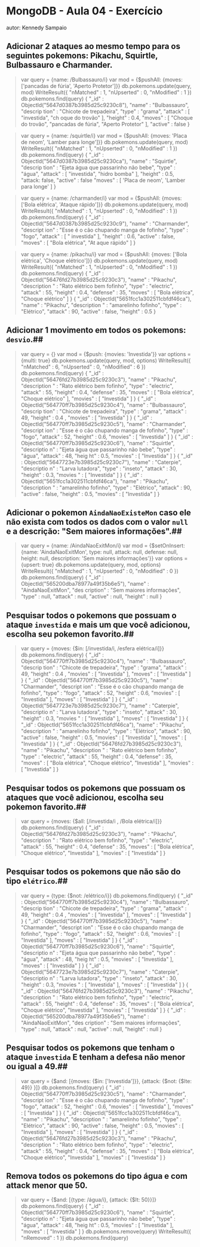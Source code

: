 # MongoDB - Aula 04 - Exercício
autor: Kennedy Sampaio

## **Adicionar** 2 ataques ao mesmo tempo para os seguintes pokemons: Pikachu, Squirtle, Bulbassauro e Charmander.
> var query = {name: /Bulbassauro/i}
> var mod = {$pushAll: {moves: ['pancadas de fúria', 'Aperto Protetor']}}
> db.pokemons.update(query, mod)
WriteResult({ "nMatched" : 1, "nUpserted" : 0, "nModified" : 1 })
> db.pokemons.find(query)
{ "_id" : ObjectId("5647d0387b3985d25c9230c8"), "name" : "Bulbassauro", "descrip
tion" : "Chicote de trepadeira", "type" : "grama", "attack" : [ "investida", "ch
oque do trovão" ], "height" : 0.4, "moves" : [ "Choque do trovão", "pancadas de
fúria", "Aperto Protetor" ], "active" : false }

> var query = {name: /squirtle/i}
> var mod = {$pushAll: {moves: 'Placa de neom', 'Lamber para longe']}}
> db.pokemons.update(query, mod)
WriteResult({ "nMatched" : 1, "nUpserted" : 0, "nModified" : 1 })
> db.pokemons.find(query)
{ "_id" : ObjectId("5647d0387b3985d25c9230ca"), "name" : "Squirtle", "descrip
tion" : "Ejeta água que passarinho não bebe", "type" : "água", "attack" : [ "investida", "hidro bomba" ],
"height" : 0.5, "attack: false, "active" : false "moves" : [ 'Placa de neom', 'Lamber para longe' ] }

> var query = {name: /charmander/i}
> var mod = {$pushAll: {moves: ['Bola elétrica', 'Ataque rápido']}}
> db.pokemons.update(query, mod)
WriteResult({ "nMatched" : 1, "nUpserted" : 0, "nModified" : 1 })
> db.pokemons.find(query)
{ "_id" : ObjectId("5647d0387b3985d25c9230c9"), "name" : "Charmander", "descript
ion" : "Esse é o cão chupando manga de fofinho", "type" : "fogo", "attack" : [ "
investida" ], "height" : 0.6, "active" : false, "moves" : [ "Bola elétrica", "At
aque rápido" ] }

> var query = {name: /pikachu/i}
> var mod = {$pushAll: {moves: ['Bola elétrica', 'Choque elétrico']}}
> db.pokemons.update(query, mod)
WriteResult({ "nMatched" : 1, "nUpserted" : 0, "nModified" : 1 })
> db.pokemons.find(query)
{ "_id" : ObjectId("56476fd27b3985d25c9230c3"), "name" : "Pikachu", "description
" : "Rato elétrico bem fofinho", "type" : "electric", "attack" : 55, "height" :
0.4, "defense" : 35, "moves" : [ "Bola elétrica", "Choque elétrico" ] }
{ "_id" : ObjectId("5651fcc1a302511cbfdf46ca"), "name" : "Pikachu", "description
" : "amarelinho fofinho", "type" : "Elétrico", "attack" : 90, "active" : false,
"height" : 0.5 }


## **Adicionar** 1 movimento em todos os pokemons: `desvio`.##

> var query = {}
> var mod = {$push: {movies: 'Investida'}}
> var options = {multi: true}
> db.pokemons.update(query, mod, options)
WriteResult({ "nMatched" : 6, "nUpserted" : 0, "nModified" : 6 })
> db.pokemons.find(query)
{ "_id" : ObjectId("56476fd27b3985d25c9230c3"), "name" : "Pikachu", "description
" : "Rato elétrico bem fofinho", "type" : "electric", "attack" : 55, "height" :
0.4, "defense" : 35, "moves" : [ "Bola elétrica", "Choque elétrico" ], "movies"
: [ "Investida" ] }
{ "_id" : ObjectId("564770ff7b3985d25c9230c4"), "name" : "Bulbassauro", "descrip
tion" : "Chicote de trepadeira", "type" : "grama", "attack" : 49, "height" : 0.4
, "movies" : [ "Investida" ] }
{ "_id" : ObjectId("564770ff7b3985d25c9230c5"), "name" : "Charmander", "descript
ion" : "Esse é o cão chupando manga de fofinho", "type" : "fogo", "attack" : 52,
 "height" : 0.6, "movies" : [ "Investida" ] }
{ "_id" : ObjectId("564770ff7b3985d25c9230c6"), "name" : "Squirtle", "descriptio
n" : "Ejeta água que passarinho não bebe", "type" : "água", "attack" : 48, "heig
ht" : 0.5, "movies" : [ "Investida" ] }
{ "_id" : ObjectId("5647723e7b3985d25c9230c7"), "name" : "Caterpie", "descriptio
n" : "Larva lutadora", "type" : "inseto", "attack" : 30, "height" : 0.3, "movies
" : [ "Investida" ] }
{ "_id" : ObjectId("5651fcc1a302511cbfdf46ca"), "name" : "Pikachu", "description
" : "amarelinho fofinho", "type" : "Elétrico", "attack" : 90, "active" : false,
"height" : 0.5, "movies" : [ "Investida" ] }

## **Adicionar** o pokemon `AindaNaoExisteMon` caso ele não exista com todos os dados com o valor `null` e a descrição: "Sem maiores informações".##

> var query = {name: /AindaNaoExitMon/i}
> var mod = {$setOnInsert: 
{name: 'AindaNaoExitMon', type: null, attack: null, 
defense: null, height: null, description: 'Sem maiores informações'}}
> var options = {upsert: true}
> db.pokemons.update(query, mod, options)
WriteResult({ "nMatched" : 1, "nUpserted" : 0, "nModified" : 0 })
> db.pokemons.find(query)
{ "_id" : ObjectId("565200dba78977a49f35b6e5"), "name" : "AindaNaoExitMon", "des
cription" : "Sem maiores informações", "type" : null, "attack" : null, "active"
: null, "height" : null }

## Pesquisar todos o pokemons que possuam o ataque `investida` e mais um que você adicionou, escolha seu pokemon favorito.##

> var query = {moves: {$in: [/investida/i, /esfera elétrica/i]}}
> db.pokemons.find(query)
{ "_id" : ObjectId("564770ff7b3985d25c9230c4"), "name" : "Bulbassauro", "descrip
tion" : "Chicote de trepadeira", "type" : "grama", "attack" : 49, "height" : 0.4
, "movies" : [ "Investida" ], "moves" : [ "Investida" ] }
{ "_id" : ObjectId("564770ff7b3985d25c9230c5"), "name" : "Charmander", "descript
ion" : "Esse é o cão chupando manga de fofinho", "type" : "fogo", "attack" : 52,
 "height" : 0.6, "movies" : [ "Investida" ], "moves" : [ "Investida" ] }
{ "_id" : ObjectId("5647723e7b3985d25c9230c7"), "name" : "Caterpie", "descriptio
n" : "Larva lutadora", "type" : "inseto", "attack" : 30, "height" : 0.3, "movies
" : [ "Investida" ], "moves" : [ "Investida" ] }
{ "_id" : ObjectId("5651fcc1a302511cbfdf46ca"), "name" : "Pikachu", "description
" : "amarelinho fofinho", "type" : "Elétrico", "attack" : 90, "active" : false,
"height" : 0.5, "movies" : [ "Investida" ], "moves" : [ "Investida" ] }
{ "_id" : ObjectId("56476fd27b3985d25c9230c3"), "name" : "Pikachu", "description
" : "Rato elétrico bem fofinho", "type" : "electric", "attack" : 55, "height" :
0.4, "defense" : 35, "moves" : [ "Bola elétrica", "Choque elétrico", "Investida"
 ], "movies" : [ "Investida" ] }

## Pesquisar **todos** os pokemons que possuam os ataques que você adicionou, escolha seu pokemon favorito.##

> var query = {moves: {$all: [/investida/i , /Bola elétrica/i]}}
> db.pokemons.find(query)
{ "_id" : ObjectId("56476fd27b3985d25c9230c3"), "name" : "Pikachu", "description
" : "Rato elétrico bem fofinho", "type" : "electric", "attack" : 55, "height" :
0.4, "defense" : 35, "moves" : [ "Bola elétrica", "Choque elétrico", "Investida"
 ], "movies" : [ "Investida" ] }

## Pesquisar **todos** os pokemons que não são do tipo `elétrico`.##

> var query = {type: {$not: /elétrico/i}}
> db.pokemons.find(query)
{ "_id" : ObjectId("564770ff7b3985d25c9230c4"), "name" : "Bulbassauro", "descrip
tion" : "Chicote de trepadeira", "type" : "grama", "attack" : 49, "height" : 0.4
, "movies" : [ "Investida" ], "moves" : [ "Investida" ] }
{ "_id" : ObjectId("564770ff7b3985d25c9230c5"), "name" : "Charmander", "descript
ion" : "Esse é o cão chupando manga de fofinho", "type" : "fogo", "attack" : 52,
 "height" : 0.6, "movies" : [ "Investida" ], "moves" : [ "Investida" ] }
{ "_id" : ObjectId("564770ff7b3985d25c9230c6"), "name" : "Squirtle", "descriptio
n" : "Ejeta água que passarinho não bebe", "type" : "água", "attack" : 48, "heig
ht" : 0.5, "movies" : [ "Investida" ], "moves" : [ "Investida" ] }
{ "_id" : ObjectId("5647723e7b3985d25c9230c7"), "name" : "Caterpie", "descriptio
n" : "Larva lutadora", "type" : "inseto", "attack" : 30, "height" : 0.3, "movies
" : [ "Investida" ], "moves" : [ "Investida" ] }
{ "_id" : ObjectId("56476fd27b3985d25c9230c3"), "name" : "Pikachu", "description
" : "Rato elétrico bem fofinho", "type" : "electric", "attack" : 55, "height" :
0.4, "defense" : 35, "moves" : [ "Bola elétrica", "Choque elétrico", "Investida"
 ], "movies" : [ "Investida" ] }
{ "_id" : ObjectId("565200dba78977a49f35b6e5"), "name" : "AindaNaoExitMon", "des
cription" : "Sem maiores informações", "type" : null, "attack" : null, "active"
: null, "height" : null }

## Pesquisar **todos** os pokemons que tenham o ataque `investida` **E** tenham a defesa **não menor ou igual** a 49.##

> var query = {$and: [{moves: {$in: ['Investida']}}, {attack: {$not: {$lte: 49}}
}]}
> db.pokemons.find(query)
{ "_id" : ObjectId("564770ff7b3985d25c9230c5"), "name" : "Charmander", "descript
ion" : "Esse é o cão chupando manga de fofinho", "type" : "fogo", "attack" : 52,
 "height" : 0.6, "movies" : [ "Investida" ], "moves" : [ "Investida" ] }
{ "_id" : ObjectId("5651fcc1a302511cbfdf46ca"), "name" : "Pikachu", "description
" : "amarelinho fofinho", "type" : "Elétrico", "attack" : 90, "active" : false,
"height" : 0.5, "movies" : [ "Investida" ], "moves" : [ "Investida" ] }
{ "_id" : ObjectId("56476fd27b3985d25c9230c3"), "name" : "Pikachu", "description
" : "Rato elétrico bem fofinho", "type" : "electric", "attack" : 55, "height" :
0.4, "defense" : 35, "moves" : [ "Bola elétrica", "Choque elétrico", "Investida"
 ], "movies" : [ "Investida" ] }


## Remova **todos** os pokemons do tipo água e com attack menor que 50.

> var query = {$and: [{type: /água/i}, {attack: {$lt: 50}}]}
> db.pokemons.find(query)
{ "_id" : ObjectId("564770ff7b3985d25c9230c6"), "name" : "Squirtle", "descriptio
n" : "Ejeta água que passarinho não bebe", "type" : "água", "attack" : 48, "heig
ht" : 0.5, "movies" : [ "Investida" ], "moves" : [ "Investida" ] }
> db.pokemons.remove(query)
WriteResult({ "nRemoved" : 1 })
> db.pokemons.find(query)
>
